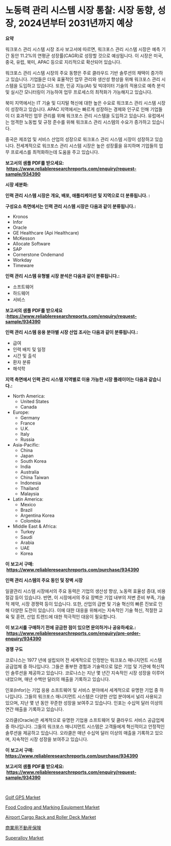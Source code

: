 <p><h1>노동력 관리 시스템 시장 통찰: 시장 동향, 성장, 2024년부터 2031년까지 예상</h1></p><p><strong>요약</strong></p>
<p><p>워크포스 관리 시스템 시장 조사 보고서에 따르면, 워크포스 관리 시스템 시장은 예측 기간 동안 11.2%의 연평균 성장률(CAGR)로 성장할 것으로 예상됩니다. 이 시장은 미국, 중국, 유럽, 북미, APAC 등으로 지리적으로 확산되어 있습니다.</p><p>워크포스 관리 시스템 시장의 주요 동향은 주로 클라우드 기반 솔루션의 채택이 증가하고 있습니다. 기업들은 더욱 효율적인 업무 관리와 생산성 향상을 위해 워크포스 관리 시스템을 도입하고 있습니다. 또한, 인공 지능(AI) 및 빅데이터 기술의 적용으로 예측 분석 및 실시간 모니터링이 가능하여 업무 프로세스의 최적화가 가능해지고 있습니다.</p><p>북미 지역에서는 IT 기술 및 디지털 혁신에 대한 높은 수요로 워크포스 관리 시스템 시장이 성장하고 있습니다. APAC 지역에서는 빠르게 성장하는 경제와 인구로 인해 기업들이 더 효과적인 업무 관리를 위해 워크포스 관리 시스템을 도입하고 있습니다. 유럽에서는 엄격한 노동법 및 규정 준수를 위해 워크포스 관리 시스템의 수요가 증가하고 있습니다.</p><p>중국은 제조업 및 서비스 산업의 성장으로 워크포스 관리 시스템 시장이 성장하고 있습니다. 전세계적으로 워크포스 관리 시스템 시장은 높은 성장률을 유지하며 기업들의 업무 프로세스를 최적화하는데 도움을 주고 있습니다.</p></p>
<p><strong>보고서의 샘플 PDF를 받으세요: &nbsp;<a href="https://www.reliableresearchreports.com/enquiry/request-sample/934390">https://www.reliableresearchreports.com/enquiry/request-sample/934390</a></strong></p>
<p><strong>시장 세분화:</strong></p>
<p><strong> 인력 관리 시스템 시장은 개요, 배포, 애플리케이션 및 지역으로 더 분류됩니다. :</strong></p>
<p><strong>구성요소 측면에서는 인력 관리 시스템 시장은 다음과 같이 분류됩니다.:</strong></p>
<p><ul><li>Kronos</li><li>Infor</li><li>Oracle</li><li>GE Healthcare (Api Healthcare)</li><li>McKesson</li><li>Allocate Software</li><li>SAP</li><li>Cornerstone Ondemand</li><li>Workday</li><li>Timeware</li></ul></p>
<p><strong> 인력 관리 시스템 유형별 시장 분석은 다음과 같이 분류됩니다.:</strong></p>
<p><ul><li>소프트웨어</li><li>하드웨어</li><li>서비스</li></ul></p>
<p><strong>보고서의 샘플 PDF를 받으세요 :<a href="https://www.reliableresearchreports.com/enquiry/request-sample/934390">https://www.reliableresearchreports.com/enquiry/request-sample/934390</a></strong></p>
<p><strong> 인력 관리 시스템 응용 분야별 시장 산업 조사는 다음과 같이 분류됩니다.:</strong></p>
<p><ul><li>급여</li><li>인력 배치 및 일정</li><li>시간 및 출석</li><li>환자 분류</li><li>해석학</li></ul></p>
<p><strong>지역 측면에서 인력 관리 시스템 지역별로 이용 가능한 시장 플레이어는 다음과 같습니다.:</strong></p>
<p><ul>
    <li>
        North America:
        <ul>
            <li>United States</li>
            <li>Canada</li>
        </ul>
    </li>
    <li>
        Europe:
        <ul>
            <li>Germany</li>
            <li>France</li>
            <li>U.K.</li>
            <li>Italy</li>
            <li>Russia</li>
        </ul>
    </li>
    <li>
        Asia-Pacific:
        <ul>
            <li>China</li>
            <li>Japan</li>
            <li>South Korea</li>
            <li>India</li>
            <li>Australia</li>
            <li>China Taiwan</li>
            <li>Indonesia</li>
            <li>Thailand</li>
            <li>Malaysia</li>
        </ul>
    </li>
    <li>
        Latin America:
        <ul>
            <li>Mexico</li>
            <li>Brazil</li>
            <li>Argentina Korea</li>
            <li>Colombia</li>
        </ul>
    </li>
    <li>
        Middle East & Africa:
        <ul>
            <li>Turkey</li>
            <li>Saudi</li>
            <li>Arabia</li>
            <li>UAE</li>
            <li>Korea</li>
        </ul>
    </li>
    </ul></p>
<p><strong>이 보고서 구매: &nbsp;<a href="https://www.reliableresearchreports.com/purchase/934390">https://www.reliableresearchreports.com/purchase/934390</a></strong></p>
<p><strong>인력 관리 시스템의 주요 동인 및 장벽 시장</strong></p>
<p><p>일괄관리 시스템 시장에서의 주요 동력은 기업의 생산성 향상, 노동력 효율성 증대, 비용 절감 등이 있습니다. 반면, 이 시장에서의 주요 장벽은 기업 내부의 저변 준비 부족, 기술적 제약, 시장 경쟁력 등이 있습니다. 또한, 산업의 급변 및 기술 혁신의 빠른 진보로 인해 다양한 도전이 있습니다. 이에 대한 대응을 위해서는 지속적인 기술 혁신, 적절한 교육 및 훈련, 산업 트렌드에 대한 적극적인 대응이 필요합니다.</p></p>
<p><strong>이 보고서를 구매하기 전에 궁금한 점이 있으면 문의하거나 공유하세요.: &nbsp;<a href="https://www.reliableresearchreports.com/enquiry/pre-order-enquiry/934390">https://www.reliableresearchreports.com/enquiry/pre-order-enquiry/934390</a></strong></p>
<p><strong>경쟁 구도</strong></p>
<p><p>코로나스는 1977 년에 설립되어 전 세계적으로 인정받는 워크포스 매니지먼트 시스템 공급업체 중 하나입니다. 그들은 풍부한 경험과 기술력으로 많은 기업 및 기관에 혁신적인 솔루션을 제공하고 있습니다. 코로나스는 지난 몇 년간 지속적인 시장 성장을 이루어내었으며, 매년 수백만 달러의 매출을 기록하고 있습니다.</p><p>인포(Infor)는 기업 응용 소프트웨어 및 서비스 분야에서 세계적으로 유명한 기업 중 하나입니다. 그들의 워크포스 매니지먼트 시스템은 다양한 산업 분야에서 널리 사용되고 있으며, 지난 몇 년 동안 꾸준한 성장을 보여주고 있습니다. 인포는 수십억 달러 이상의 연간 매출을 기록하고 있습니다.</p><p>오라클(Oracle)은 세계적으로 유명한 기업용 소프트웨어 및 클라우드 서비스 공급업체 중 하나입니다. 그들의 워크포스 매니지먼트 시스템은 고객들에게 혁신적이고 안정적인 솔루션을 제공하고 있습니다. 오라클은 매년 수십억 달러 이상의 매출을 기록하고 있으며, 지속적인 시장 성장을 보여주고 있습니다.</p></p>
<p><strong>이 보고서 구매: &nbsp; <a href="https://www.reliableresearchreports.com/purchase/934390">https://www.reliableresearchreports.com/purchase/934390</a></strong></p>
<p><strong>보고서의 샘플 PDF를 받으세요: &nbsp;<a href="https://www.reliableresearchreports.com/enquiry/request-sample/934390">https://www.reliableresearchreports.com/enquiry/request-sample/934390</a></strong><strong></strong></p>
<p>&nbsp;</p>
<p><p><a href="https://view.publitas.com/reportprime-1/golf-gps-market-size-and-growth-market-segmentation-regional-and-country-breakdowns-and-market-trends-for-period-from-2024-2031/">Golf GPS Market</a></p><p><a href="https://artistic-helicopter-ca9.notion.site/Food-Coding-and-Marking-Equipment-Market-Size-Reflecting-a-Forecast-Till-2031-Market-By-Type-By-Ap-38050f5cc3aa4f41a3c54755e23334e0">Food Coding and Marking Equipment Market</a></p><p><a href="https://github.com/CliffMedina6/Market-Research-Report-List-3/blob/main/airport-cargo-rack-and-roller-deck-market.md">Airport Cargo Rack and Roller Deck Market</a></p><p><a href="https://github.com/cbigkbh02719/Market-Research-Report-List-1/blob/main/3411872184454.md">商業用不動産保険</a></p><p><a href="https://view.publitas.com/reportprime-1/superalloy-market-research-report-the-key-to-successful-business-strategy-forecasted-for-period-from-2024-2031/">Superalloy Market</a></p></p>